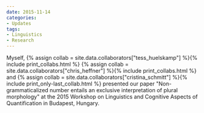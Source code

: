 ```yaml
---
date: 2015-11-14
categories:
- Updates
tags:
- Linguistics
- Research
---
```



<p>
Myself, 
{% assign collab = site.data.collaborators["tess_huelskamp"] %}{% include print_collabs.html %} 
{% assign collab = site.data.collaborators["chris_heffner"] %}{% include print_collabs.html %} 
and {% assign collab = site.data.collaborators["cristina_schmitt"] %}{% include print_only-last_collab.html %} 
presented our paper "Non-grammaticalized number entails an exclusive interpretation of plural morphology" at the 2015 Workshop on Linguistics and Cognitive Aspects of Quantification in Budapest, Hungary.
</p>

